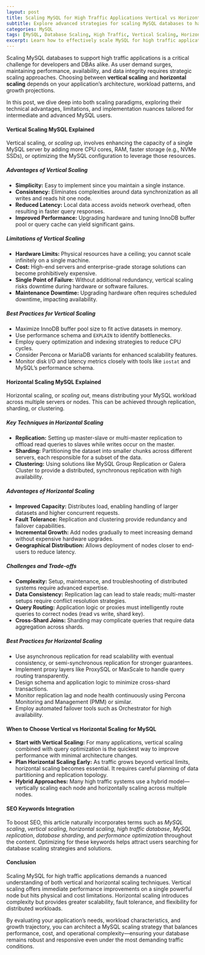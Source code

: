 ```yaml
---
layout: post
title: Scaling MySQL for High Traffic Applications Vertical vs Horizontal Scaling
subtitle: Explore advanced strategies for scaling MySQL databases to handle high traffic using vertical and horizontal scaling techniques
categories: MySQL
tags: [MySQL, Database Scaling, High Traffic, Vertical Scaling, Horizontal Scaling, Performance Optimization, Replication, Sharding]
excerpt: Learn how to effectively scale MySQL for high traffic applications by comparing vertical and horizontal scaling strategies, including best practices for performance, reliability, and architecture.
---
```

Scaling MySQL databases to support high traffic applications is a critical challenge for developers and DBAs alike. As user demand surges, maintaining performance, availability, and data integrity requires strategic scaling approaches. Choosing between **vertical scaling** and **horizontal scaling** depends on your application’s architecture, workload patterns, and growth projections.

In this post, we dive deep into both scaling paradigms, exploring their technical advantages, limitations, and implementation nuances tailored for intermediate and advanced MySQL users.

#### Vertical Scaling MySQL Explained

Vertical scaling, or *scaling up*, involves enhancing the capacity of a single MySQL server by adding more CPU cores, RAM, faster storage (e.g., NVMe SSDs), or optimizing the MySQL configuration to leverage those resources.

##### Advantages of Vertical Scaling

- **Simplicity:** Easy to implement since you maintain a single instance.
- **Consistency:** Eliminates complexities around data synchronization as all writes and reads hit one node.
- **Reduced Latency:** Local data access avoids network overhead, often resulting in faster query responses.
- **Improved Performance:** Upgrading hardware and tuning InnoDB buffer pool or query cache can yield significant gains.

##### Limitations of Vertical Scaling

- **Hardware Limits:** Physical resources have a ceiling; you cannot scale infinitely on a single machine.
- **Cost:** High-end servers and enterprise-grade storage solutions can become prohibitively expensive.
- **Single Point of Failure:** Without additional redundancy, vertical scaling risks downtime during hardware or software failures.
- **Maintenance Downtime:** Upgrading hardware often requires scheduled downtime, impacting availability.

##### Best Practices for Vertical Scaling

- Maximize InnoDB buffer pool size to fit active datasets in memory.
- Use performance schema and `EXPLAIN` to identify bottlenecks.
- Employ query optimization and indexing strategies to reduce CPU cycles.
- Consider Percona or MariaDB variants for enhanced scalability features.
- Monitor disk I/O and latency metrics closely with tools like `iostat` and MySQL’s performance schema.

#### Horizontal Scaling MySQL Explained

Horizontal scaling, or *scaling out*, means distributing your MySQL workload across multiple servers or nodes. This can be achieved through replication, sharding, or clustering.

##### Key Techniques in Horizontal Scaling

- **Replication:** Setting up master-slave or multi-master replication to offload read queries to slaves while writes occur on the master.
- **Sharding:** Partitioning the dataset into smaller chunks across different servers, each responsible for a subset of the data.
- **Clustering:** Using solutions like MySQL Group Replication or Galera Cluster to provide a distributed, synchronous replication with high availability.

##### Advantages of Horizontal Scaling

- **Improved Capacity:** Distributes load, enabling handling of larger datasets and higher concurrent requests.
- **Fault Tolerance:** Replication and clustering provide redundancy and failover capabilities.
- **Incremental Growth:** Add nodes gradually to meet increasing demand without expensive hardware upgrades.
- **Geographical Distribution:** Allows deployment of nodes closer to end-users to reduce latency.

##### Challenges and Trade-offs

- **Complexity:** Setup, maintenance, and troubleshooting of distributed systems require advanced expertise.
- **Data Consistency:** Replication lag can lead to stale reads; multi-master setups require conflict resolution strategies.
- **Query Routing:** Application logic or proxies must intelligently route queries to correct nodes (read vs write, shard key).
- **Cross-Shard Joins:** Sharding may complicate queries that require data aggregation across shards.

##### Best Practices for Horizontal Scaling

- Use asynchronous replication for read scalability with eventual consistency, or semi-synchronous replication for stronger guarantees.
- Implement proxy layers like ProxySQL or MaxScale to handle query routing transparently.
- Design schema and application logic to minimize cross-shard transactions.
- Monitor replication lag and node health continuously using Percona Monitoring and Management (PMM) or similar.
- Employ automated failover tools such as Orchestrator for high availability.

#### When to Choose Vertical vs Horizontal Scaling for MySQL

- **Start with Vertical Scaling:** For many applications, vertical scaling combined with query optimization is the quickest way to improve performance with minimal architecture changes.
- **Plan Horizontal Scaling Early:** As traffic grows beyond vertical limits, horizontal scaling becomes essential. It requires careful planning of data partitioning and replication topology.
- **Hybrid Approaches:** Many high traffic systems use a hybrid model—vertically scaling each node and horizontally scaling across multiple nodes.

#### SEO Keywords Integration

To boost SEO, this article naturally incorporates terms such as *MySQL scaling*, *vertical scaling*, *horizontal scaling*, *high traffic database*, *MySQL replication*, *database sharding*, and *performance optimization* throughout the content. Optimizing for these keywords helps attract users searching for database scaling strategies and solutions.

#### Conclusion

Scaling MySQL for high traffic applications demands a nuanced understanding of both vertical and horizontal scaling techniques. Vertical scaling offers immediate performance improvements on a single powerful node but hits physical and cost limitations. Horizontal scaling introduces complexity but provides greater scalability, fault tolerance, and flexibility for distributed workloads.

By evaluating your application’s needs, workload characteristics, and growth trajectory, you can architect a MySQL scaling strategy that balances performance, cost, and operational complexity—ensuring your database remains robust and responsive even under the most demanding traffic conditions.
